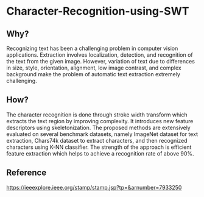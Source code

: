 # Character-Recognition-using-SWT
## Why? 
Recognizing text has been a challenging problem in computer vision applications. Extraction involves localization, detection, and recognition of the text from the given image. However, variation of text due to differences in size, style, orientation, alignment, low image contrast, and complex background make the problem of automatic text extraction extremely challenging. 

## How?
The character recognition is done through stroke width transform which extracts the text region by improving complexity. It introduces new feature descriptors using skeletonization. The proposed methods are extensively evaluated on several benchmark datasets, namely ImageNet dataset for text extraction, Chars74k dataset to extract characters, and then recognized characters using K-NN classifier. The strength of the approach is efficient feature extraction which helps to achieve a recognition rate of above 90%. 

## Reference
https://ieeexplore.ieee.org/stamp/stamp.jsp?tp=&arnumber=7933250
